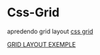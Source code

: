# Css-Grid
apredendo grid layout
<a  href="https://gabrieel-marques-do-nascimento.github.io/Css-Grid/modulo-1/index.html"  >css grid</a>

<a href="https://gabrieel-marques-do-nascimento.github.io/Css-Grid/modulo-1/grid.html"  id= " " >GRID LAYOUT EXEMPLE</a> 




